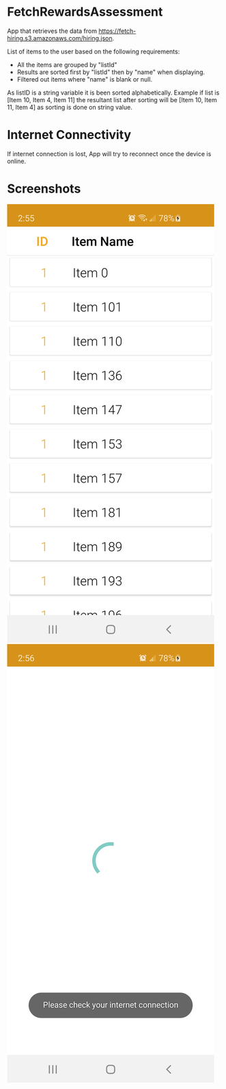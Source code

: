 # FetchRewardsAssessment
App that retrieves the data from https://fetch-hiring.s3.amazonaws.com/hiring.json.

List of items to the user based on the following requirements:

- All the items are grouped by "listId"
- Results are sorted first by "listId" then by "name" when displaying.
- Filtered out items where "name" is blank or null.

As listID is a string variable it is been sorted alphabetically.
Example if list is [Item 10, Item 4, Item 11] the resultant list after sorting will be [Item 10, Item 11, Item 4] as sorting is done on string value.

# Internet Connectivity
If internet connection is lost, App will try to reconnect once the device is online.

# Screenshots
![ScreenShot](https://github.com/JuileePanse/FetchRewardsAssessment/blob/master/Screenshot_20210214-145555_FetchRewardsAssessment.jpg)
![ScreenShot](https://github.com/JuileePanse/FetchRewardsAssessment/blob/master/Screenshot_20210214-145604_FetchRewardsAssessment.jpg)

